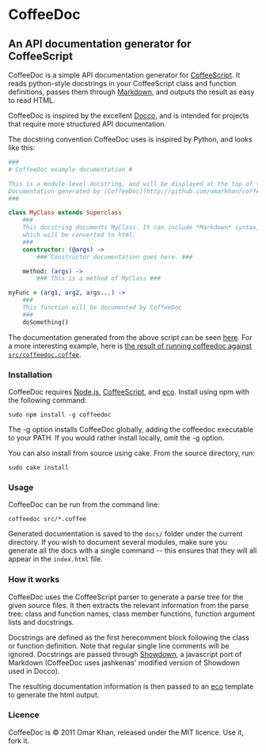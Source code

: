 CoffeeDoc
=========

An API documentation generator for CoffeeScript
-----------------------------------------------

CoffeeDoc is a simple API documentation generator for [CoffeeScript][]. It reads python-style docstrings in your CoffeeScript class and function definitions, passes them through [Markdown](http://daringfireball.net/projects/markdown/syntax), and outputs the result as easy to read HTML.

CoffeeDoc is inspired by the excellent [Docco][], and is intended for projects that require more structured API documentation.

The docstring convention CoffeeDoc uses is inspired by Python, and looks like this:

```coffeescript
###
# CoffeeDoc example documentation #

This is a module-level docstring, and will be displayed at the top of the module documentation.
Documentation generated by [CoffeeDoc](http://github.com/omarkhan/coffeedoc)
###

class MyClass extends Superclass
    ###
    This docstring documents MyClass. It can include *Markdown* syntax,
    which will be converted to html.
    ###
    constructor: (@args) ->
        ### Constructor documentation goes here. ###

    method: (args) ->
        ### This is a method of MyClass ###

myFunc = (arg1, arg2, args...) ->
    ###
    This function will be documented by CoffeeDoc
    ###
    doSomething()
```

The documentation generated from the above script can be seen [here](http://omarkhan.github.com/coffeedoc/example.html). For a more interesting example, here is [the result of running coffeedoc against `src/coffeedoc.coffee`](http://omarkhan.github.com/coffeedoc/coffeedoc.html).

### Installation ###

CoffeeDoc requires [Node.js][], [CoffeeScript][], and [eco][]. Install using npm with the following command:

    sudo npm install -g coffeedoc

The -g option installs CoffeeDoc globally, adding the coffeedoc executable to your PATH. If you would rather install locally, omit the -g option.

You can also install from source using cake. From the source directory, run:

    sudo cake install

### Usage ###

CoffeeDoc can be run from the command line:

    coffeedoc src/*.coffee

Generated documentation is saved to the `docs/` folder under the current directory. If you wish to document several modules, make sure you generate all the docs with a single command -- this ensures that they will all appear in the `index.html` file.

### How it works ###

CoffeeDoc uses the CoffeeScript parser to generate a parse tree for the given source files. It then extracts the relevant information from the parse tree: class and function names, class member functions, function argument lists and docstrings.

Docstrings are defined as the first herecomment block following the class or function definition. Note that regular single line comments will be ignored. Docstrings are passed through [Showdown][], a javascript port of Markdown (CoffeeDoc uses jashkenas' modified version of Showdown used in Docco).

The resulting documentation information is then passed to an [eco][] template to generate the html output.

### Licence ###

CoffeeDoc is © 2011 Omar Khan, released under the MIT licence. Use it, fork it.

[CoffeeScript]: http://jashkenas.github.com/coffee-script/
[Docco]: http://jashkenas.github.com/docco/
[Node.js]: http://nodejs.org/
[eco]: https://github.com/sstephenson/eco
[Showdown]: http://softwaremaniacs.org/playground/showdown-highlight/
